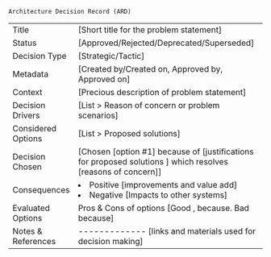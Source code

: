 `` Architecture Decision Record (ARD) ``

|||
|---|---|
|Title| [Short title for the problem statement]|
|Status|[Approved/Rejected/Deprecated/Superseded]|
|Decision Type| [Strategic/Tactic]|
|Metadata| [Created by/Created on, Approved by, Approved on]|
|Context| [Precious description of problem statement]|
|Decision Drivers| [List > Reason of concern or problem scenarios]|
|Considered Options|[List > Proposed solutions]|
|Decision Chosen| [Chosen [option #1] because of [justifications for proposed solutions ] which resolves [reasons of concern]]|
|Consequences| <li> Positive   [improvements and value add] </li><li> Negative [Impacts to other systems]</li>
|Evaluated Options| Pros & Cons of options [Good , because.  Bad because] |
|Notes & References| ------------- [links and materials used for decision making]|
